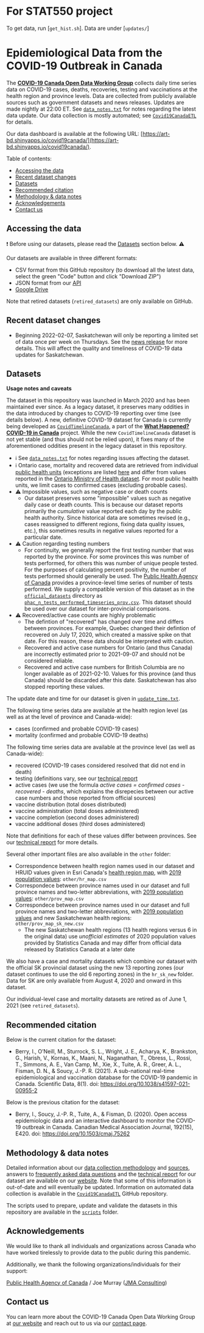# For STAT550 project

To get data, run [`get_hist.sh`]. Data are under [`updates/`]




# Epidemiological Data from the COVID-19 Outbreak in Canada

The [**COVID-19 Canada Open Data Working Group**](https://opencovid.ca/) collects daily time series data on COVID-19 cases, deaths, recoveries, testing and vaccinations at the health region and province levels. Data are collected from publicly available sources such as government datasets and news releases. Updates are made nightly at 22:00 ET. See [`data_notes.txt`](https://github.com/ccodwg/Covid19Canada/blob/master/data_notes.txt) for notes regarding the latest data update. Our data collection is mostly automated; see [`Covid19CanadaETL`](https://github.com/ccodwg/Covid19CanadaETL) for details.

Our data dashboard is available at the following URL: [https://art-bd.shinyapps.io/covid19canada/](https://art-bd.shinyapps.io/covid19canada/).

Table of contents:

* [Accessing the data](#accessing-the-data)
* [Recent dataset changes](#recent-dataset-changes)
* [Datasets](#datasets)
* [Recommended citation](#recommended-citation)
* [Methodology & data notes](#methodology--data-notes)
* [Acknowledgements](#acknowledgements)
* [Contact us](#contact-us)

## Accessing the data

❗ Before using our datasets, please read the [Datasets](#datasets) section below. ⚠️

Our datasets are available in three different formats:

* CSV format from this GitHub repository (to download all the latest data, select the green "Code" button and click "Download ZIP")
* JSON format from our [API](https://opencovid.ca/api/)
* [Google Drive](https://drive.google.com/drive/folders/1He6mPAbolgh7jtsq1zu6LpLQKz34n_nP)

Note that retired datasets (`retired_datasets`) are only available on GitHub.

## Recent dataset changes

* Beginning 2022-02-07, Saskatchewan will only be reporting a limited set of data once per week on Thursdays. See the [news release](https://www.saskatchewan.ca/government/news-and-media/2022/february/03/living-with-covid-transition-of-public-health-management) for more details. This will affect the quality and timeliness of COVID-19 data updates for Saskatchewan.

## Datasets

**Usage notes and caveats**

The dataset in this repository was launched in March 2020 and has been maintained ever since. As a legacy dataset, it preserves many oddities in the data introduced by changes to COVID-19 reporting over time (see details below). A new, definitive COVID-19 dataset for Canada is currently being developed as [`CovidTimelineCanada`](https://github.com/ccodwg/CovidTimelineCanada), a part of the **[What Happened? COVID-19 in Canada](https://whathappened.coronavirus.icu/)** project. While the new `CovidTimelineCanada` dataset is not yet stable (and thus should not be relied upon), it fixes many of the aforementioned oddities present in the legacy dataset in this repository.

- ℹ️ See [`data_notes.txt`](https://github.com/ccodwg/Covid19Canada/blob/master/data_notes.txt) for notes regarding issues affecting the dataset.
- ℹ️ Ontario case, mortality and recovered data are retrieved from individual [public health units](https://www.health.gov.on.ca/en/common/system/services/phu/locations.aspx) (exceptions are listed [here](https://github.com/ccodwg/Covid19Canada/issues/97) and differ from values reported in the [Ontario Ministry of Health dataset](https://data.ontario.ca/dataset/confirmed-positive-cases-of-covid-19-in-ontario/resource/455fd63b-603d-4608-8216-7d8647f43350). For most public health units, we limit cases to confirmed cases (excluding probable cases).
- ⚠️ Impossible values, such as negative case or death counts
  - Our dataset preserves some "impossible" values such as negative daily case or death counts. This is because our dataset reports primarily the *cumulative* value reported each day by the public health authority. Since historical data are sometimes revised (e.g., cases reassigned to different regions, fixing data quality issues, etc.), this sometimes results in negative values reported for a particular date.
- ⚠️ Caution regarding testing numbers
  - For continuity, we generally report the first testing number that was reported by the province. For some provinces this was number of tests performed, for others this was number of unique people tested. For the purposes of calculating percent positivity, the number of tests performed should generally be used. The [Public Health Agency of Canada](https://health-infobase.canada.ca/covid-19/epidemiological-summary-covid-19-cases.html) provides a province-level time series of number of tests performed. We supply a compatible version of this dataset as in the [`official_datasets`](https://github.com/ccodwg/Covid19Canada/tree/master/official_datasets) directory as [`phac_n_tests_performed_timeseries_prov.csv`](https://github.com/ccodwg/Covid19Canada/blob/master/official_datasets/can/phac_n_tests_performed_timeseries_prov.csv). This dataset should be used over our dataset for inter-provincial comparisons.
- ⚠️ Recovered/active case counts are highly problematic
  - The defintion of "recovered" has changed over time and differs between provinces. For example, Quebec changed their defintion of recovered on July 17, 2020, which created a massive spike on that date. For this reason, these data should be interpreted with caution.
  - Recovered and active case numbers for Ontario (and thus Canada) are incorrectly estimated prior to 2021-09-07 and should not be considered reliable.
  - Recovered and active case numbers for British Columbia are no longer available as of 2021-02-10. Values for this province (and thus Canada) should be discarded after this date. Saskatchewan has also stopped reporting these values.

The update date and time for our dataset is given in [`update_time.txt`](https://github.com/ccodwg/Covid19Canada/blob/master/update_time.txt).

The following time series data are available at the health region level (as well as at the level of province and Canada-wide):

* cases (confirmed and probable COVID-19 cases)
* mortality (confirmed and probable COVID-19 deaths)

The following time series data are available at the province level (as well as Canada-wide):

* recovered (COVID-19 cases considered resolved that did not end in death)
* testing (definitions vary, see our [technical report](https://opencovid.ca/work/technical-report/)
* active cases (we use the formula *active cases = confirmed cases - recovered - deaths*, which explains the disrepecies between our active case numbers and those reported from official sources)
* vaccine distribution (total doses distributed)
* vaccine administration (total doses administered)
* vaccine completion (second doses administered)
* vaccine additional doses (third doses administered)

Note that definitions for each of these values differ between provinces. See our [technical report](https://opencovid.ca/work/technical-report/) for more details.

Several other important files are also available in the `other` folder:

* Correspondence between health region names used in our dataset and HRUID values given in Esri Canada's [health region map](https://resources-covid19canada.hub.arcgis.com/datasets/regionalhealthboundaries-1), with [2019 population values](https://www150.statcan.gc.ca/t1/tbl1/en/cv.action?pid=1710013401): `other/hr_map.csv`
* Correspondece between province names used in our dataset and full province names and two-letter abbreviations, with [2019 population values](https://www150.statcan.gc.ca/t1/tbl1/en/cv.action?pid=1710013401): `other/prov_map.csv`
* Correspondece between province names used in our dataset and full province names and two-letter abbreviations, with [2019 population values](https://www150.statcan.gc.ca/t1/tbl1/en/cv.action?pid=1710013401) and new Saskatchewan health regions: `other/prov_map_sk_new.csv`
    * The new Saskatchewan health regions (13 health regions versus 6 in the original data) use *unofficial estimates* of 2020 population values provided by Statistics Canada and may differ from official data released by Statistics Canada at a later date

We also have a case and mortality datasets which combine our dataset with the official SK provincial dataset using the new 13 reporting zones (our dataset continues to use the old 6 reporting zones) in the `hr_sk_new` folder. Data for SK are only available from August 4, 2020 and onward in this dataset.

Our individual-level case and mortality datasets are retired as of June 1, 2021 (see `retired_datasets`).

## Recommended citation

Below is the current citation for the dataset:

* Berry, I., O’Neill, M., Sturrock, S. L., Wright, J. E., Acharya, K., Brankston, G., Harish, V., Kornas, K., Maani, N., Naganathan, T., Obress, L., Rossi, T., Simmons, A. E., Van Camp, M., Xie, X., Tuite, A. R., Greer, A. L., Fisman, D. N., & Soucy, J.-P. R. (2021). A sub-national real-time epidemiological and vaccination database for the COVID-19 pandemic in Canada. Scientific Data, 8(1). doi: https://doi.org/10.1038/s41597-021-00955-2

Below is the previous citation for the dataset:

* Berry, I., Soucy, J.-P. R., Tuite, A., & Fisman, D. (2020). Open access epidemiologic data and an interactive dashboard to monitor the COVID-19 outbreak in Canada. Canadian Medical Association Journal, 192(15), E420. doi: https://doi.org/10.1503/cmaj.75262

## Methodology & data notes

Detailed information about our [data collection methodology](https://opencovid.ca/work/dataset/) and [sources](https://opencovid.ca/work/data-sources/), answers to [frequently asked data questions](https://opencovid.ca/work/data-faq/) and the [technical report](https://opencovid.ca/work/technical-report/) for our dataset are available on our [website](https://opencovid.ca/). Note that some of this information is out-of-date and will eventually be updated. Information on automated data collection is available in the [`Covid19CanadaETL`](https://github.com/ccodwg/Covid19CanadaETL) GitHub repository.

The scripts used to prepare, update and validate the datasets in this repository are available in the [`scripts`](https://github.com/ccodwg/Covid19Canada/tree/master/scripts) folder.

## Acknowledgements

We would like to thank all individuals and organizations across Canada who have worked tirelessly to provide data to the public during this pandemic.

Additionally, we thank the following organizations/individuals for their support:

[Public Health Agency of Canada](https://www.canada.ca/en/public-health.html) / Joe Murray ([JMA Consulting](https://jmaconsulting.biz/home))

## Contact us

You can learn more about the COVID-19 Canada Open Data Working Group at [our website](https://opencovid.ca/) and reach out to us via our [contact page](https://opencovid.ca/contact-us/).

